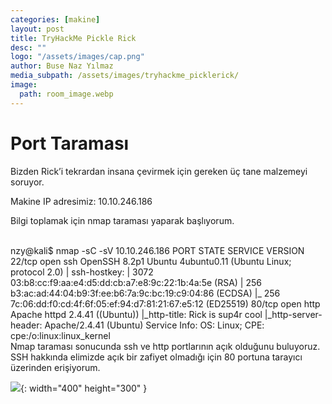```yaml
---
categories: [makine]
layout: post
title: TryHackMe Pickle Rick
desc: ""
logo: "/assets/images/cap.png"
author: Buse Naz Yılmaz
media_subpath: /assets/images/tryhackme_picklerick/
image:
  path: room_image.webp
---
```

# Port Taraması

Bizden Rick’i tekrardan insana çevirmek için gereken üç tane malzemeyi soruyor.

Makine IP adresimiz: 10.10.246.186

Bilgi toplamak için nmap taraması yaparak başlıyorum.
<div class="code-window">
<br>
<span class="highlight">nzy@kali$</span> nmap -sC -sV 10.10.246.186
PORT   STATE SERVICE VERSION    
22/tcp open  ssh     OpenSSH 8.2p1 Ubuntu 4ubuntu0.11 (Ubuntu Linux; protocol 2.0)    
| ssh-hostkey:     
|   3072 03:b8:cc:f9:aa:e4:d5:dd:cb:a7:e8:9c:22:1b:4a:5e (RSA)    
|   256 b3:ac:ad:44:04:b9:3f:ee:b6:7a:9c:bc:19:c9:04:86 (ECDSA)    
|_  256 7c:06:dd:f0:cd:4f:6f:05:ef:94:d7:81:21:67:e5:12 (ED25519)    
80/tcp open  http    Apache httpd 2.4.41 ((Ubuntu))    
|_http-title: Rick is sup4r cool    
|_http-server-header: Apache/2.4.41 (Ubuntu)    
Service Info: OS: Linux; CPE: cpe:/o:linux:linux_kernel    
</div>
Nmap taraması sonucunda ssh ve http portlarının açık olduğunu buluyoruz. SSH hakkında elimizde açık bir zafiyet olmadığı için 80 portuna tarayıcı üzerinden erişiyorum. 

![](first.webp){: width="400" height="300" }

